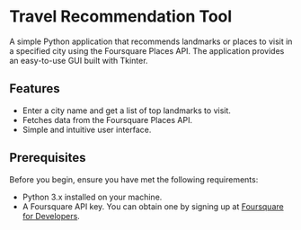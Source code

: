# Travel Recommendation Tool

A simple Python application that recommends landmarks or places to visit in a specified city using the Foursquare Places API. The application provides an easy-to-use GUI built with Tkinter.

## Features

- Enter a city name and get a list of top landmarks to visit.
- Fetches data from the Foursquare Places API.
- Simple and intuitive user interface.

## Prerequisites

Before you begin, ensure you have met the following requirements:

- Python 3.x installed on your machine.
- A Foursquare API key. You can obtain one by signing up at [Foursquare for Developers](https://developer.foursquare.com/).

